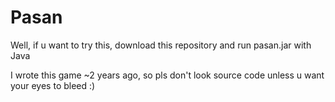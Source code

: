 # Pasan
Well, if u want to try this, download this repository and run pasan.jar with Java

I wrote this game ~2 years ago, so pls don't look source code unless u want your eyes to bleed :)
